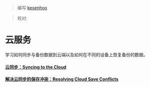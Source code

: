 > 编写:[kesenhoo](https://github.com/kesenhoo)

> 校对:

# 云服务

学习如何同步与备份数据到云端以及如何在不同的设备上恢复备份的数据。


#### [云同步：Syncing to the Cloud](cloudsync/index.html)


#### [解决云同步的保存冲突：Resolving Cloud Save Conflicts](cloudsave/index.html)
